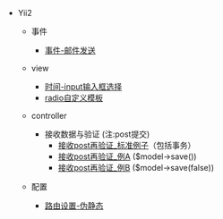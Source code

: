 
- Yii2
	- 事件
		- [事件-邮件发送](事件-邮件发送.md)
	- view
		- [时间-input输入框选择](时间-input输入框选择.md)
		- [radio自定义模板](radio自定义模板.md)

    - controller
	    - 接收数据与验证 (注:post提交)
		    - [接收post再验证_标准例子](post.md#接收post再验证_标准例子)（包括事务）
		    - [接收post再验证_例A](post.md#接收post再验证_例A) ($model->save())
		    - [接收post再验证_例B](post.md#接收post再验证_例B)  ($model->save(false))
	- 配置
		- [路由设置-伪静态](content.md#路由设置-伪静态) 






